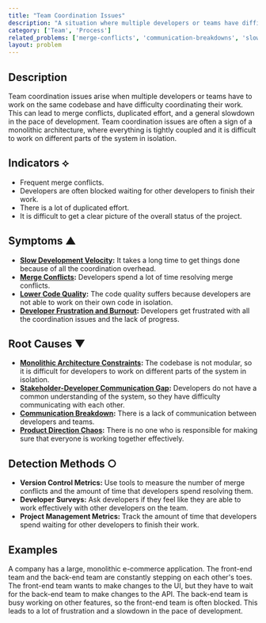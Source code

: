 ```yaml
---
title: "Team Coordination Issues"
description: "A situation where multiple developers or teams have difficulty working together on the same codebase."
category: ['Team', 'Process']
related_problems: ['merge-conflicts', 'communication-breakdowns', 'slow-development-velocity']
layout: problem
---
```


## Description
Team coordination issues arise when multiple developers or teams have to work on the same codebase and have difficulty coordinating their work. This can lead to merge conflicts, duplicated effort, and a general slowdown in the pace of development. Team coordination issues are often a sign of a monolithic architecture, where everything is tightly coupled and it is difficult to work on different parts of the system in isolation.

## Indicators ⟡
- Frequent merge conflicts.
- Developers are often blocked waiting for other developers to finish their work.
- There is a lot of duplicated effort.
- It is difficult to get a clear picture of the overall status of the project.

## Symptoms ▲
- **[Slow Development Velocity](slow-development-velocity.md):** It takes a long time to get things done because of all the coordination overhead.
- **[Merge Conflicts](merge-conflicts.md):** Developers spend a lot of time resolving merge conflicts.
- **[Lower Code Quality](lower-code-quality.md):** The code quality suffers because developers are not able to work on their own code in isolation.
- **[Developer Frustration and Burnout](developer-frustration-and-burnout.md):** Developers get frustrated with all the coordination issues and the lack of progress.

## Root Causes ▼
- **[Monolithic Architecture Constraints](monolithic-architecture-constraints.md):** The codebase is not modular, so it is difficult for developers to work on different parts of the system in isolation.
- **[Stakeholder-Developer Communication Gap](stakeholder-developer-communication-gap.md):** Developers do not have a common understanding of the system, so they have difficulty communicating with each other.
- **[Communication Breakdown](communication-breakdown.md):** There is a lack of communication between developers and teams.
- **[Product Direction Chaos](product-direction-chaos.md):** There is no one who is responsible for making sure that everyone is working together effectively.

## Detection Methods ○
- **Version Control Metrics:** Use tools to measure the number of merge conflicts and the amount of time that developers spend resolving them.
- **Developer Surveys:** Ask developers if they feel like they are able to work effectively with other developers on the team.
- **Project Management Metrics:** Track the amount of time that developers spend waiting for other developers to finish their work.

## Examples
A company has a large, monolithic e-commerce application. The front-end team and the back-end team are constantly stepping on each other's toes. The front-end team wants to make changes to the UI, but they have to wait for the back-end team to make changes to the API. The back-end team is busy working on other features, so the front-end team is often blocked. This leads to a lot of frustration and a slowdown in the pace of development.
